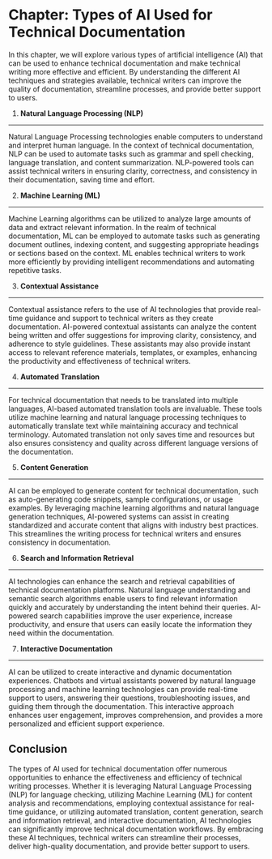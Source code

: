 Chapter: Types of AI Used for Technical Documentation
=====================================================

In this chapter, we will explore various types of artificial intelligence (AI) that can be used to enhance technical documentation and make technical writing more effective and efficient. By understanding the different AI techniques and strategies available, technical writers can improve the quality of documentation, streamline processes, and provide better support to users.

1. **Natural Language Processing (NLP)**
----------------------------------------

Natural Language Processing technologies enable computers to understand and interpret human language. In the context of technical documentation, NLP can be used to automate tasks such as grammar and spell checking, language translation, and content summarization. NLP-powered tools can assist technical writers in ensuring clarity, correctness, and consistency in their documentation, saving time and effort.

2. **Machine Learning (ML)**
----------------------------

Machine Learning algorithms can be utilized to analyze large amounts of data and extract relevant information. In the realm of technical documentation, ML can be employed to automate tasks such as generating document outlines, indexing content, and suggesting appropriate headings or sections based on the context. ML enables technical writers to work more efficiently by providing intelligent recommendations and automating repetitive tasks.

3. **Contextual Assistance**
----------------------------

Contextual assistance refers to the use of AI technologies that provide real-time guidance and support to technical writers as they create documentation. AI-powered contextual assistants can analyze the content being written and offer suggestions for improving clarity, consistency, and adherence to style guidelines. These assistants may also provide instant access to relevant reference materials, templates, or examples, enhancing the productivity and effectiveness of technical writers.

4. **Automated Translation**
----------------------------

For technical documentation that needs to be translated into multiple languages, AI-based automated translation tools are invaluable. These tools utilize machine learning and natural language processing techniques to automatically translate text while maintaining accuracy and technical terminology. Automated translation not only saves time and resources but also ensures consistency and quality across different language versions of the documentation.

5. **Content Generation**
-------------------------

AI can be employed to generate content for technical documentation, such as auto-generating code snippets, sample configurations, or usage examples. By leveraging machine learning algorithms and natural language generation techniques, AI-powered systems can assist in creating standardized and accurate content that aligns with industry best practices. This streamlines the writing process for technical writers and ensures consistency in documentation.

6. **Search and Information Retrieval**
---------------------------------------

AI technologies can enhance the search and retrieval capabilities of technical documentation platforms. Natural language understanding and semantic search algorithms enable users to find relevant information quickly and accurately by understanding the intent behind their queries. AI-powered search capabilities improve the user experience, increase productivity, and ensure that users can easily locate the information they need within the documentation.

7. **Interactive Documentation**
--------------------------------

AI can be utilized to create interactive and dynamic documentation experiences. Chatbots and virtual assistants powered by natural language processing and machine learning technologies can provide real-time support to users, answering their questions, troubleshooting issues, and guiding them through the documentation. This interactive approach enhances user engagement, improves comprehension, and provides a more personalized and efficient support experience.

Conclusion
----------

The types of AI used for technical documentation offer numerous opportunities to enhance the effectiveness and efficiency of technical writing processes. Whether it is leveraging Natural Language Processing (NLP) for language checking, utilizing Machine Learning (ML) for content analysis and recommendations, employing contextual assistance for real-time guidance, or utilizing automated translation, content generation, search and information retrieval, and interactive documentation, AI technologies can significantly improve technical documentation workflows. By embracing these AI techniques, technical writers can streamline their processes, deliver high-quality documentation, and provide better support to users.
